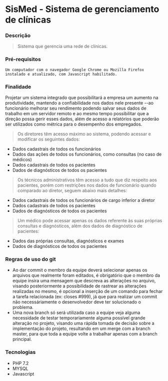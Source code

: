# SisMed - Sistema de gerenciamento de clínicas
### Descrição
> Sistema que gerencia uma rede de clínicas.
### Pré-requisitos
```
Um computador com o navegador Google Chrome ou Mozilla Firefox instalado e atualizado, com Javascript habilitado.
```
### Finalidade
Projetar um sistema integrado que possibilitará a empresa um aumento na produtividade, mantendo a confiabilidade nos dados nele presente
--ao funcionário melhorar seu rendimento podendo salvar seus dados de trabalho em um servidor remoto e ao mesmo tempo possibilitar que a direção possa gerir esses dados, além de acesso a relatórios que poderão ser utilizados como métrica para o desempenho dos empregados.

> Os diretores têm acesso máximo ao sistema, podendo acessar e modificar os seguintes dados:
- Dados cadastrais de todos os funcionários
- Dados das ações de todos os funcionários, como consultas (no caso de médicos)
- Dados cadastrais de todos os pacientes
- Dados de diagnósticos de todos os pacientes

> Os técnicos administrativos têm acesso a tudo que diz respeito aos pacientes, porém com restrições nos dados de funcionário quando comparado ao diretor, seguem abaixo mais detalhes:
- Dados cadastrais de todos os funcionários de cargo inferior a diretor
- Dados cadastrais de todos os pacientes
- Dados de diagnósticos de todos os pacientes

> Um médico pode acessar apenas os dados referente às suas próprias consultas e diagnósticos, além dos dados de diagnóstico de pacientes:
- Dados das próprias consultas, diagnósticos e exames
- Dados de diagnósticos de todos os pacientes

### Regras de uso do git
- Ao dar commit o membro da equipe deverá selecionar apenas os arquivos que realmente foram editados, é obrigatório que o membro da equipe insira uma mensagem que descreva as alterações no arquivo, visando posteriormente a possibilidade de rastrear as alterações realizadas no mesmo, é opcional a inserção de um comando para fechar a tarefa relacionada (ex: closes #999), já que para realizar um commit não necessáriamente o desenvolvedor deve ter solucionado o problema.
- Uma nova branch só será utilizada caso a equipe veja alguma necessidade de testar temporariamente alguma possível grande alteração no projeto, visando uma rápida tomada de decisão sobre a implementação do projeto, resultando em um merge com a branch master, para que toda a equipe volte a trabalhar apenas com a branch principal.

### Tecnologias
- PHP 7.2
- MYSQL
- Javascript
